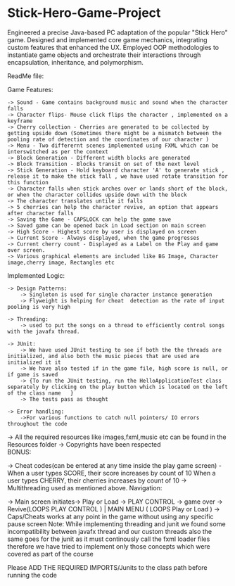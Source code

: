 # Stick-Hero-Game-Project

Engineered a precise Java-based PC adaptation of the popular "Stick Hero" game.
Designed and implemented core game mechanics, integrating custom features that enhanced the UX.
Employed OOP methodologies to instantiate game objects and orchestrate their interactions through encapsulation, inheritance, and polymorphism.

ReadMe file:

Game Features:

    -> Sound - Game contains background music and sound when the character falls
    -> Character flips- Mouse click flips the character , implemented on a keyframe
    -> Cherry collection - Cherries are generated to be collected by getting upside down (Sometimes there might be a mismatch between the pooling rate of detection and the coordinates of our character )
    -> Menu - Two differernt scenes implemented using FXML which can be interswitched as per the context 
    -> Block Generation - Different width blocks are generated
    -> Block Transition - Blocks transit on set of the next level
    -> Stick Generation - Hold keyboard character 'A' to generate stick , release it to make the stick fall , we have used rotate transition for this function 
    -> Character falls when stick arches over or lands short of the block, or when the character collides upside down with the block
    -> The character translates untile it falls
    -> 5 cherries can help the character revive, an option that appears after character falls
    -> Saving the Game - CAPSLOCK can help the game save
    -> Saved game can be opened back in Load section on main screen
    -> High Score - Highest score by user is displayed on screen
    -> Current Score - Always displayed, when the game progresses
    -> Current cherry count - Displayed as a Label on the Play and game over screen.
    -> Various graphical elements are included like BG Image, Character image,cherry image, Rectangles etc 
Implemented Logic:

    -> Design Patterns:
        -> Singleton is used for single character instance generation 
        -> Flyweight is helping for cheat  detection as the rate of input pooling is very high 

    -> Threading:
        -> used to put the songs on a thread to efficiently control songs with the javafx thread.
    
    -> JUnit:
        -> We have used JUnit testing to see if both the the threads are initialized, and also both the music pieces that are used are initialized it it
        -> We have also tested if in the game file, high score is null, or if game is saved
        -> {To run the JUnit testing, run the HelloApplicationTest class separately by clicking on the play button which is located on the left of the class name   }
        -> The tests pass as thought
    
    -> Error handling:
        ->For various functions to catch null pointers/ IO errors throughout the code
	
-> All the required resources like images,fxml,music etc can be found in the Resources folder 
-> Copyrights have been respected 		
BONUS:

-> Cheat codes(can be entered at any time inside the play game screen) -    When a user types SCORE, their score increases by count of 10 
    When a user types CHERRY, their cherries increases by count of 10
-> Multithreading used as mentioned above.
Navigation:

-> Main screen initiates-> Play or Load -> PLAY CONTROL -> game over -> Revive(LOOPS PLAY CONTROL ) | MAIN MENU ( LOOPS Play or Load ) 
-> Caps/Cheats works at any point in the game without using any specific pause screen 
Note: While implementing threading and junit we found some incompatibility between javafx thread and our custom threads also the same goes for the junit as it must continously call the fxml loader files therefore we have tried to implement only those concepts which were covered as part of the course

Please ADD THE REQUIRED IMPORTS/Junits to the class path before running the code
